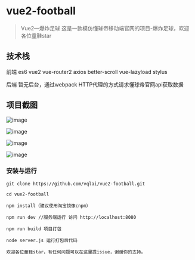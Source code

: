 # vue2-football

> Vue2—爆炸足球
这是一款模仿懂球帝移动端官网的项目-爆炸足球，欢迎各位童鞋star 

## 技术栈

前端 es6 vue2 vue-router2 axios better-scroll vue-lazyload stylus 

后端 暂无后台，通过webpack HTTP代理的方式请求懂球帝官网api获取数据

## 项目截图

![image](https://github.com/vqlai/vue2-football/blob/master/static/1.jpg)

![image](https://github.com/vqlai/vue2-football/blob/master/static/2.jpg)

![image](https://github.com/vqlai/vue2-football/blob/master/static/3.jpg)

![image](https://github.com/vqlai/vue2-football/blob/master/static/4.jpg)

### 安装与运行

```
git clone https://github.com/vqlai/vue2-football.git

cd vue2-football

npm install（建议使用淘宝镜像cnpm）

npm run dev //服务端运行 访问 http://localhost:8080

npm run build 项目打包 

node server.js 运行打包后代码 

欢迎各位童鞋star，有任何问题可以在这里提issue，谢谢你的支持。
